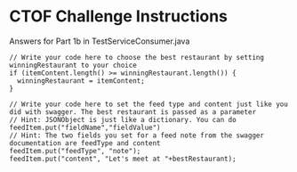 CTOF Challenge Instructions
============================

Answers for Part 1b in TestServiceConsumer.java
            
    // Write your code here to choose the best restaurant by setting winningRestaurant to your choice
    if (itemContent.length() >= winningRestaurant.length()) {
      winningRestaurant = itemContent;
    }

    // Write your code here to set the feed type and content just like you did with swagger. The best restaurant is passed as a parameter
    // Hint: JSONObject is just like a dictionary. You can do feedItem.put("fieldName","fieldValue")
    // Hint: The two fields you set for a feed note from the swagger documentation are feedType and content
    feedItem.put("feedType", "note");
    feedItem.put("content", "Let's meet at "+bestRestaurant);

